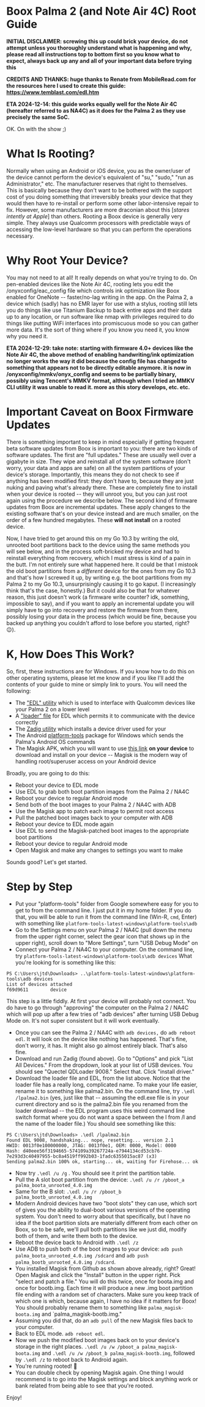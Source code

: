 # Boox Palma 2 (and Note Air 4C) Root Guide

**INITIAL DISCLAIMER: screwing this up could brick your device, do not attempt unless you thoroughly understand what is happening and why, please read all instructions top to bottom first so you know what to expect, always back up any and all of your important data before trying this**

**CREDITS AND THANKS: huge thanks to Renate from MobileRead.com for the resources here I used to create this guide: https://www.temblast.com/edl.htm**

**ETA 2024-12-14: this guide works equally well for the Note Air 4C (hereafter referred to as NA4C) as it does for the Palma 2 as they use precisely the same SoC.**

OK. On with the show ;)

# What Is Rooting?
Normally when using an Android or iOS device, you as the owner/user of the device cannot perform the device's equivalent of "su," "sudo," "run as Administrator," etc. The manufacturer reserves that right to themselves. This is basically because they don't want to be bothered with the support cost of you doing something that irreversibly breaks your device that they would then have to re-install or perform some other labor-intensive repair to fix. However, some manufacturers are more draconian about this [*stares intently at Apple*] than others. Rooting a Boox device is generally very simple. They always use Qualcomm processors with predictable ways of accessing the low-level hardware so that you can perform the operations necessary.

# Why Root Your Device?
You may not need to at all! It really depends on what you're trying to do. On pen-enabled devices like the Note Air 4C, rooting lets you edit the /onyxconfig/eac_config file which controls ink optimization like Boox enabled for OneNote -- faster/no-lag writing in the app. On the Palma 2, a device which (sadly) has no EMR layer for use with a stylus, rooting still lets you do things like use Titanium Backup to back entire apps and their data up to any location, or run software like nmap with privileges required to do things like putting WiFi interfaces into promiscuous mode so you can gather more data. It's the sort of thing where if you know you need it, you know why you need it.

**ETA 2024-12-29: take note: starting with firmware 4.0+ devices like the Note Air 4C, the above method of enabling handwriting/ink optimization no longer works the way it did because the config file has changed to something that appears not to be directly editable anymore. it is now in /onyxconfig/mmkv/onyx_config and seems to be partially binary, possibly using Tencent's MMKV format, although when I tried an MMKV CLI utility it was unable to read it. more as this story develops, etc. etc.**

# Important Caveat on Boox Firmware Updates
There is something important to keep in mind especially if getting frequent beta software updates from Boox is important to you: there are two kinds of software updates. The first are "full updates." These are usually well over a gigabyte in size. They wipe and reinstall all of the system software (don't worry, your data and apps are safe) on all the system partitions of your device's storage. Importantly, this means they do not check to see if anything has been modified first: they don't have to, because they are just nuking and paving what's already there. These are completely fine to install when your device is rooted -- they will unroot you, but you can just root again using the procedure we describe below. The second kind of firmware updates from Boox are incremental updates. These apply changes to the existing software that's on your device instead and are much smaller, on the order of a few hundred megabytes. These **will not install** on a rooted device.

Now, I have tried to get around this on my Go 10.3 by writing the old, unrooted boot partitions back to the device using the same methods you will see below, and in the process soft-bricked my device and had to reinstall everything from recovery, which I must stress is kind of a pain in the butt. I'm not entirely sure what happened here. It could be that I mistook the old boot partitions from a *different* device for the ones from my Go 10.3 and that's how I screwed it up, by writing e.g. the boot partitions from my Palma 2 to my Go 10.3, unsurprisingly causing it to go kaput. (I increasingly think that's the case, honestly.) But it could also be that for whatever reason, this just doesn't work (a firmware write counter? idk, something, impossible to say), and if you want to apply an incremental update you will simply have to go into recovery and restore the firmware from there, possibly losing your data in the process (which would be fine, because you backed up anything you couldn't afford to lose before you started, right? 😉).

# K, How Does This Work?
So, first, these instructions are for Windows. If you know how to do this on other operating systems, please let me know and if you like I'll add the contents of your guide to mine or simply link to yours.
You will need the following:
* The ["EDL" utility](https://www.temblast.com/edl.htm) which is used to interface with Qualcomm devices like your Palma 2 on a lower level
* A ["loader" file](https://github.com/bkerler/Loaders/blob/main/lenovo_motorola/0000000000000000_bdaf51b59ba21d8a_fhprg.bin) for EDL which permits it to communicate with the device correctly
* The [Zadig utility](https://zadig.akeo.ie/) which installs a device driver used for your 
* The Android [platform-tools](https://developer.android.com/tools/releases/platform-tools#downloads) package for Windows which sends the Palma's Android OS commands
* The Magisk APK, which you will want to use [this link](https://github.com/topjohnwu/magisk/releases) **on your device** to download and install on your device -- Magisk is the modern way of handling root/superuser access on your Android device

Broadly, you are going to do this:
* Reboot your device to EDL mode
* Use EDL to grab both boot partition images from the Palma 2 / NA4C
* Reboot your device to regular Android mode
* Send both of the boot images to your Palma 2 / NA4C with ADB
* Use the Magisk app to patch each image to permit root access
* Pull the patched boot images back to your computer with ADB
* Reboot your device to EDL mode again
* Use EDL to send the Magisk-patched boot images to the appropriate boot partitions
* Reboot your device to regular Android mode
* Open Magisk and make any changes to settings you want to make

Sounds good? Let's get started.

# Step by Step
* Put your "platform-tools" folder from Google somewhere easy for you to get to from the command line. I just put it in my home folder. If you do that, you will be able to run it from the command line (Win-R, `cmd`, Enter) with something like `platform-tools-latest-windows\platform-tools\adb`
* Go to the Settings menu on your Palma 2 / NA4C (pull down the menu from the upper right corner, select the gear icon that shows up in the upper right), scroll down to "More Settings", turn "USB Debug Mode" on
* Connect your Palma 2 / NA4C to your computer. On the command line, try `platform-tools-latest-windows\platform-tools\adb devices` What you're looking for is something like this:
```
PS C:\Users\jtd\Downloads> ..\platform-tools-latest-windows\platform-tools\adb devices
List of devices attached
f69d9611        device
```
This step is a little fiddly. At first your device will probably not connect. You do have to go through "approving" the computer on the Palma 2 / NA4C which will pop up after a few tries of "adb devices" after turning USB Debug Mode on. It's not super consistent but it will work eventually.

* Once you can see the Palma 2 / NA4C with `adb devices,` do `adb reboot edl`. It will look on the device like nothing has happened. That's fine, don't worry, it has. It might also go almost entirely black. That's also fine.
* Download and run Zadig (found above). Go to "Options" and pick "List All Devices." From the dropdown, look at your list of USB devices. You should see "Quectel QDLoader 9008." Select that. Click "install driver."
* Download the loader file and EDL, from the list above. Notice that the loader file has a really long, complicated name. To make your life easier, rename it to something  like palma2.bin. On the command line, try `.\edl /lpalma2.bin` (yes, just like that -- assuming the edl.exe file is in your current directory and so is the palma2.bin file you renamed from the loader download -- the EDL program uses this weird command line switch format where you do not want a space between the l from /l and the name of the loader file.) You should see something like this:

```
PS C:\Users\jtd\Downloads> .\edl /lpalma2.bin
Found EDL 9008, handshaking... nope, resetting... version 2.1
HWID: 0013f0e100000000, JTAG: 0013f0e1, OEM: 0000, Model: 0000
Hash: d40eee56f3194665-574109a39267724a-e7944134cd53cb76-7e293d3c40497955-bc8a4519ff992b03-1fadc6355015ac87 (x3)
Sending palma2.bin 100% ok, starting... ok, waiting for Firehose... ok
```

* Now try `.\edl /u /g` . You should see it print the partition table.
* Pull the A slot boot partition from the device: `.\edl /u /r /pboot_a palma_boota_unrooted_4.0.img`
* Same for the B slot: `.\edl /u /r /pboot_b palma_bootb_unrooted_4.0.img`
* Modern Android devices have two "boot slots" they can use, which sort of gives you the ability to dual-boot various versions of the operating system. You don't need to worry about that specifically, but I have no idea if the boot partition slots are materially different from each other on Boox, so to be safe, we'll pull both partitions like we just did, modify both of them, and write them both to the device.
* Reboot the device back to Android with `.\edl /z`
* Use ADB to push both of the boot images to your device: `adb push palma_boota_unrooted_4.0.img /sdcard` and `adb push palma_bootb_unrooted_4.0.img /sdcard`.
* You installed Magisk from Github as shown above already, right? Great! Open Magisk and click the "Install" button in the upper right. Pick "select and patch a file." You will do this twice, once for boota.img and once for bootb.img. Each time it will produce a new .img boot partition file ending with a random set of characters. Make sure you keep track of which one is which, because again, I have no idea if it matters for Boox! You should probably rename them to something like `palma_magisk-boota.img` and `palma_magisk-bootb.img."
* Assuming you did that, do an `adb pull` of the new Magisk files back to your computer.
* Back to EDL mode. `adb reboot edl`.
* Now we push the modified boot images back on to your device's storage in the right places. `.\edl /u /w /pboot_a palma_magisk-boota.img` and `.\edl /u /w /pboot_b palma_magisk-bootb.img`, followed by `.\edl /z` to reboot back to Android again.
* You're running rooted! 🎉
* You can double check by opening Magisk again. One thing I would recommend is to go into the Magisk settings and block anything work or bank related from being able to see that you're rooted.

Enjoy! 
